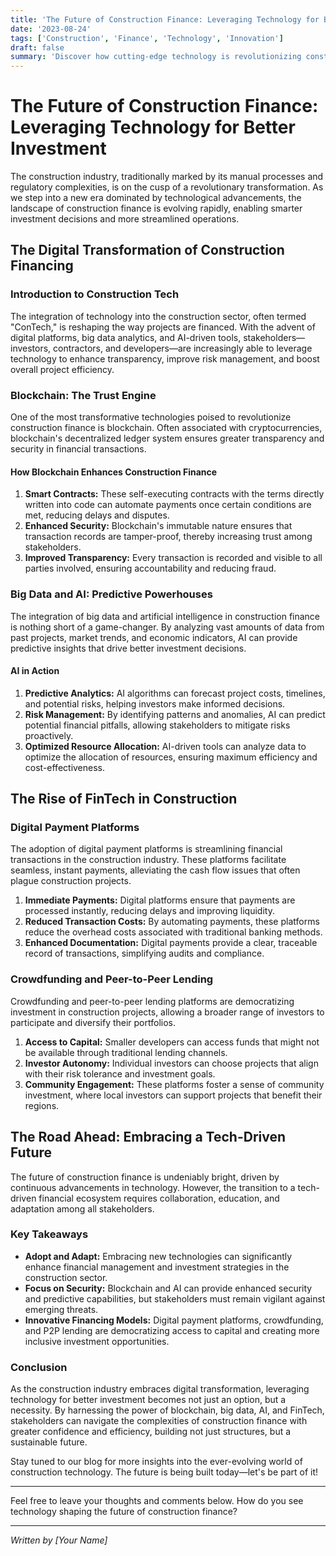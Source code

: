```yaml
---
title: 'The Future of Construction Finance: Leveraging Technology for Better Investment'
date: '2023-08-24'
tags: ['Construction', 'Finance', 'Technology', 'Innovation']
draft: false
summary: 'Discover how cutting-edge technology is revolutionizing construction finance, transforming investment strategies, and paving the way for a more efficient and profitable future.'
---
```


# The Future of Construction Finance: Leveraging Technology for Better Investment

The construction industry, traditionally marked by its manual processes and regulatory complexities, is on the cusp of a revolutionary transformation. As we step into a new era dominated by technological advancements, the landscape of construction finance is evolving rapidly, enabling smarter investment decisions and more streamlined operations.

## The Digital Transformation of Construction Financing

### Introduction to Construction Tech

The integration of technology into the construction sector, often termed "ConTech," is reshaping the way projects are financed. With the advent of digital platforms, big data analytics, and AI-driven tools, stakeholders—investors, contractors, and developers—are increasingly able to leverage technology to enhance transparency, improve risk management, and boost overall project efficiency.

### Blockchain: The Trust Engine

One of the most transformative technologies poised to revolutionize construction finance is blockchain. Often associated with cryptocurrencies, blockchain's decentralized ledger system ensures greater transparency and security in financial transactions.

#### How Blockchain Enhances Construction Finance

1. **Smart Contracts:** These self-executing contracts with the terms directly written into code can automate payments once certain conditions are met, reducing delays and disputes.
2. **Enhanced Security:** Blockchain's immutable nature ensures that transaction records are tamper-proof, thereby increasing trust among stakeholders.
3. **Improved Transparency:** Every transaction is recorded and visible to all parties involved, ensuring accountability and reducing fraud.

### Big Data and AI: Predictive Powerhouses

The integration of big data and artificial intelligence in construction finance is nothing short of a game-changer. By analyzing vast amounts of data from past projects, market trends, and economic indicators, AI can provide predictive insights that drive better investment decisions.

#### AI in Action

1. **Predictive Analytics:** AI algorithms can forecast project costs, timelines, and potential risks, helping investors make informed decisions.
2. **Risk Management:** By identifying patterns and anomalies, AI can predict potential financial pitfalls, allowing stakeholders to mitigate risks proactively.
3. **Optimized Resource Allocation:** AI-driven tools can analyze data to optimize the allocation of resources, ensuring maximum efficiency and cost-effectiveness.

## The Rise of FinTech in Construction

### Digital Payment Platforms

The adoption of digital payment platforms is streamlining financial transactions in the construction industry. These platforms facilitate seamless, instant payments, alleviating the cash flow issues that often plague construction projects.

1. **Immediate Payments:** Digital platforms ensure that payments are processed instantly, reducing delays and improving liquidity.
2. **Reduced Transaction Costs:** By automating payments, these platforms reduce the overhead costs associated with traditional banking methods.
3. **Enhanced Documentation:** Digital payments provide a clear, traceable record of transactions, simplifying audits and compliance.

### Crowdfunding and Peer-to-Peer Lending

Crowdfunding and peer-to-peer lending platforms are democratizing investment in construction projects, allowing a broader range of investors to participate and diversify their portfolios.

1. **Access to Capital:** Smaller developers can access funds that might not be available through traditional lending channels.
2. **Investor Autonomy:** Individual investors can choose projects that align with their risk tolerance and investment goals.
3. **Community Engagement:** These platforms foster a sense of community investment, where local investors can support projects that benefit their regions.

## The Road Ahead: Embracing a Tech-Driven Future

The future of construction finance is undeniably bright, driven by continuous advancements in technology. However, the transition to a tech-driven financial ecosystem requires collaboration, education, and adaptation among all stakeholders. 

### Key Takeaways

- **Adopt and Adapt:** Embracing new technologies can significantly enhance financial management and investment strategies in the construction sector.
- **Focus on Security:** Blockchain and AI can provide enhanced security and predictive capabilities, but stakeholders must remain vigilant against emerging threats.
- **Innovative Financing Models:** Digital payment platforms, crowdfunding, and P2P lending are democratizing access to capital and creating more inclusive investment opportunities.

### Conclusion

As the construction industry embraces digital transformation, leveraging technology for better investment becomes not just an option, but a necessity. By harnessing the power of blockchain, big data, AI, and FinTech, stakeholders can navigate the complexities of construction finance with greater confidence and efficiency, building not just structures, but a sustainable future.

Stay tuned to our blog for more insights into the ever-evolving world of construction technology. The future is being built today—let's be part of it!

---

Feel free to leave your thoughts and comments below. How do you see technology shaping the future of construction finance?

---

*Written by [Your Name]*